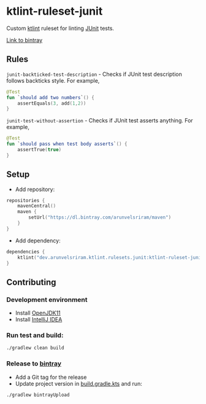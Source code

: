# ktlint-ruleset-junit

Custom [ktlint](https://github.com/pinterest/ktlint) ruleset for linting [JUnit](https://junit.org/junit5/) tests.

[Link to bintray](https://bintray.com/arunvelsriram/maven/ktlint-ruleset-junit)

## Rules

`junit-backticked-test-description` - Checks if JUnit test description follows backticks style. For example,

```kotlin
@Test
fun `should add two numbers`() {
    assertEquals(3, add(1,2))
}
```

`junit-test-without-assertion` - Checks if JUnit test asserts anything. For example,

```kotlin
@Test
fun `should pass when test body asserts`() {
    assertTrue(true)
}
```

## Setup

* Add repository:

```kotlin
repositories {
    mavenCentral()
    maven {
        setUrl("https://dl.bintray.com/arunvelsriram/maven")
    }
}
```

* Add dependency:

```kotlin
dependencies {
    ktlint("dev.arunvelsriram.ktlint.rulesets.junit:ktlint-ruleset-junit:1.0.0")
}
```

## Contributing

### Development environment

* Install [OpenJDK11](https://adoptopenjdk.net/?variant=openjdk11&jvmVariant=hotspot)
* Install [IntelliJ IDEA](https://www.jetbrains.com/idea/)

### Run test and build:

```bash
./gradlew clean build
```

### Release to [bintray](https://bintray.com)

* Add a Git tag for the release
* Update project version in [build.gradle.kts](./build.gradle.kts) and run:

```bash
./gradlew bintrayUpload
```
